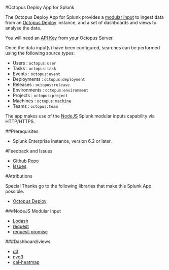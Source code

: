 #Octopus Deploy App for Splunk

The Octopus Deploy App for Splunk provides a [modular input](http://docs.splunk.com/Documentation/Splunk/6.2.4/AdvancedDev/ModInputsIntro) to ingest data from an [Octopus Deploy](http://octopusdeploy.com/) instance, and a set of dashboards and views to analyse the data.

You will need an [API Key](http://docs.octopusdeploy.com/display/OD/How+to+create+an+API+key) from your Octopus Server.

Once the data input(s) have been configured, searches can be performed using the following source types:

 - Users : `octopus:user`
 - Tasks : `octopus:task`
 - Events : `octopus:event`
 - Deployments : `octopus:deployment`
 - Releases : `octopus:release`
 - Environments : `octopus:environment`
 - Projects : `octopus:project`
 - Machines : `octopus:machine`
 - Teams : `octopus:team`

The app makes use of the [NodeJS](https://nodejs.org/) Splunk modular inputs capability via HTTP/HTTPS.  

##Prerequisites
 - Splunk Enterprise instance, version 6.2 or later.

#Feedback and Issues

 - [Github Repo](https://github.com/merbla/splunk-octopusdeploy-app)
 - [Issues](https://github.com/merbla/splunk-octopusdeploy-app/issues)

#Attributions

Special Thanks go to the following libraries that make this Splunk App possible.

 - [Octopus Deploy](http://octopusdeploy.com/)


###NodeJS Modular Input
 - [Lodash](https://lodash.com/)
 - [request](https://www.npmjs.com/package/request)
 - [request-promise](https://www.npmjs.com/package/request-promise)

###Dashboard/views
 - [d3](http://d3js.org/)
 - [nvd3](http://nvd3-community.github.io/nvd3/examples/documentation.html)
 - [cal-heatmap](http://kamisama.github.io/)
